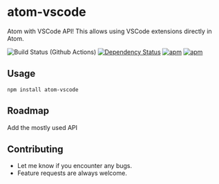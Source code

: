 # atom-vscode

Atom with VSCode API! This allows using VSCode extensions directly in Atom.

![Build Status (Github Actions)](https://github.com/atom-ide-community/atom-vscode/workflows/CI/badge.svg)
[![Dependency Status](https://david-dm.org/atom-ide-community/atom-vscode.svg)](https://david-dm.org/atom-ide-community/atom-vscode)
[![apm](https://img.shields.io/apm/dm/atom-vscode.svg)](https://github.com/atom-ide-community/atom-vscode)
[![apm](https://img.shields.io/apm/v/atom-vscode.svg)](https://github.com/atom-ide-community/atom-vscode)

## Usage

```
npm install atom-vscode
```

## Roadmap

Add the mostly used API

## Contributing

- Let me know if you encounter any bugs.
- Feature requests are always welcome.
